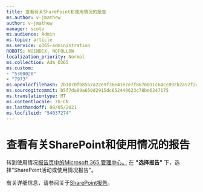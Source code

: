 ```yaml
---
title: 查看有关SharePoint和使用情况的报告
ms.author: v-jmathew
author: v-jmathew
manager: scotv
ms.audience: Admin
ms.topic: article
ms.service: o365-administration
ROBOTS: NOINDEX, NOFOLLOW
localization_priority: Normal
ms.collection: Adm_O365
ms.custom:
- "5300020"
- "7973"
ms.openlocfilehash: 2b1070fb8557a22e9f36e41e7e7f8676011c64cc092b2a52f24339b49df41453
ms.sourcegitcommit: b5f7da89a650d2915dc652449623c78be6247175
ms.translationtype: MT
ms.contentlocale: zh-CN
ms.lasthandoff: 08/05/2021
ms.locfileid: "54037274"
---
```

# <a name="view-reports-on-sharepoint-activity-and-usage"></a>查看有关SharePoint和使用情况的报告

转到使用情况[报告页中的Microsoft 365 管理中心。](https://admin.microsoft.com/AdminPortal/Home) 在 **"选择报告"** 下，选择"SharePoint活动或使用情况报告"。

有关详细信息，请参阅关于[SharePoint报告](https://go.microsoft.com/fwlink/?linkid=875240)。

